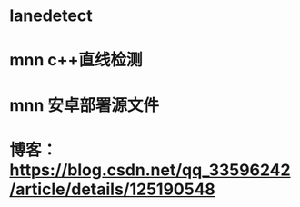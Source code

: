 # lanedetect
# mnn c++直线检测
# mnn 安卓部署源文件
# 博客： https://blog.csdn.net/qq_33596242/article/details/125190548
